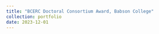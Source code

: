 ```yaml
---
title: "BCERC Doctoral Consortium Award, Babson College"
collection: portfolio
date: 2023-12-01
---
```

